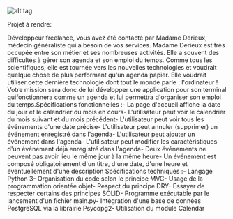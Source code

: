 ![alt tag](https://www.ville-mordelles.fr/medias/2015/02/agenda-1.jpg)


Projet à rendre:

Développeur freelance, vous avez été contacté par Madame Derieux, médecin généraliste qui a besoin de vos services. Madame Derieux est très occupée entre son métier et ses nombreuses activités. Elle a souvent des difficultés à gérer son agenda et son emploi du temps. Comme tous les scientifiques, elle est tournée vers les nouvelles technologies et voudrait quelque chose de plus performant qu'un agenda papier. Elle voudrait utiliser cette dernière technologie dont tout le monde parle : l'ordinateur ! Votre mission sera donc de lui développer une application pour son terminal quifonctionnera comme un agenda et lui permettra d'organiser son emploi du temps.Spécifications fonctionnelles :- La page d'accueil affiche la date du jour et le calendrier du mois en cours- L'utilisateur peut voir le calendrier du mois suivant et du mois précédent- L'utilisateur peut voir tous les événements d'une date précise- L'utilisateur peut annuler (supprimer) un événement enregistré dans l'agenda- L'utilisateur peut ajouter un événement dans l'agenda- L'utilisateur peut modifier les caractéristiques d'un événement déjà enregistré dans l'agenda- Deux événements ne peuvent pas avoir lieu le même jour à la même heure- Un événement est composé obligatoirement d'un titre, d'une date, d'une heure et éventuellement d'une description
Spécifications techniques :- Langage Python 3- Organisation du code selon le principe MVC- Usage de la programmation orientée objet- Respect du principe DRY- Essayer de respecter certains des principes SOLID- Programme exécutable par le lancement d'un fichier main.py- Intégration d'une base de données PostgreSQL via la librairie Psycopg2- Utilisation du module Calendar



